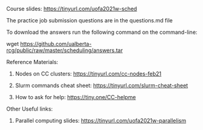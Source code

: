 Course slides:   https://tinyurl.com/uofa2021w-sched

The practice job submission questions are in the questions.md file


To download the answers run the following command on the command-line:

wget https://github.com/ualberta-rcg/public/raw/master/scheduling/answers.tar

Reference Materials:

1. Nodes on CC clusters:  https://tinyurl.com/cc-nodes-feb21

1. Slurm commands cheat sheet: https://tinyurl.com/slurm-cheat-sheet

1. How to ask for help:   https://tiny.one/CC-helpme
 
Other Useful links:
1. Parallel computing slides: https://tinyurl.com/uofa2021w-parallelism
